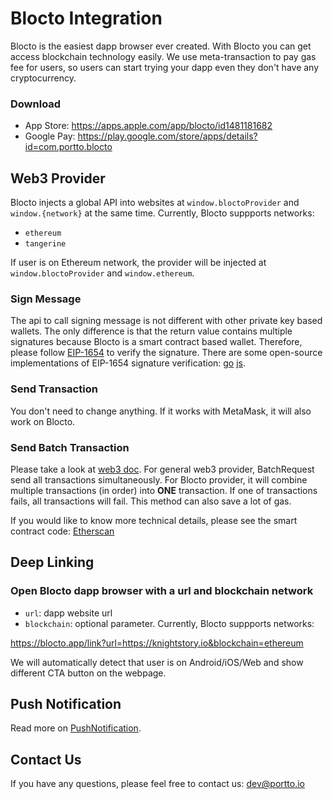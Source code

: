 # Blocto Integration

Blocto is the easiest dapp browser ever created. With Blocto you can get access blockchain technology easily. We use meta-transaction to pay gas fee for users, so users can start trying your dapp even they don't have any cryptocurrency.

### Download
- App Store: <https://apps.apple.com/app/blocto/id1481181682>
- Google Pay: <https://play.google.com/store/apps/details?id=com.portto.blocto>

## Web3 Provider
Blocto injects a global API into websites at `window.bloctoProvider` and `window.{network}` at the same time. Currently, Blocto suppports networks:

- `ethereum`
- `tangerine`

If user is on Ethereum network, the provider will be injected at `window.bloctoProvider` and `window.ethereum`.

### Sign Message
The api to call signing message is not different with other private key based wallets. The only difference is that the return value contains multiple signatures because Blocto is a smart contract based wallet. Therefore, please follow [EIP-1654](https://github.com/ethereum/EIPs/issues/1654) to verify the signature. There are some open-source implementations of EIP-1654 signature verification: [go](https://github.com/dapperlabs/dappauth) [js](https://github.com/dapperlabs/dappauth.js).

### Send Transaction
You don't need to change anything. If it works with MetaMask, it will also work on Blocto.

### Send Batch Transaction
Please take a look at [web3 doc](https://web3js.readthedocs.io/en/v1.2.0/web3-eth.html#batchrequest). For general web3 provider, BatchRequest send all transactions simultaneously. For Blocto provider, it will combine multiple transactions (in order) into **ONE** transaction. If one of transactions fails, all transactions will fail. This method can also save a lot of gas.

If you would like to know more technical details, please see the smart contract code: [Etherscan](https://etherscan.io/address/0xed69ac1cab88cc82ff417131bdc69d93427107b4#code)


## Deep Linking

### Open Blocto dapp browser with a url and blockchain network
- `url`: dapp website url
- `blockchain`: optional parameter. Currently, Blocto suppports networks:

<https://blocto.app/link?url=https://knightstory.io&blockchain=ethereum>

We will automatically detect that user is on Android/iOS/Web and show different CTA button on the webpage.

## Push Notification
Read more on <a href="PushNotification.md">PushNotification</a>.

## Contact Us
If you have any questions, please feel free to contact us: <dev@portto.io>